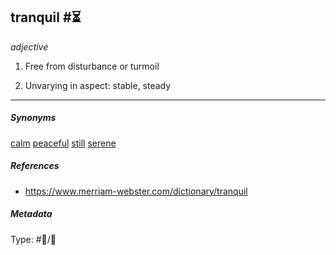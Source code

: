 ## tranquil #⏳

*adjective*

1. Free from disturbance or turmoil

1. Unvarying in aspect: stable, steady 

---

##### Synonyms

[calm](calm.md)
[peaceful](peaceful.md)
[still](still.md)
[serene](serene.md)

##### References

* https://www.merriam-webster.com/dictionary/tranquil

##### Metadata

Type: #💬/💬 
